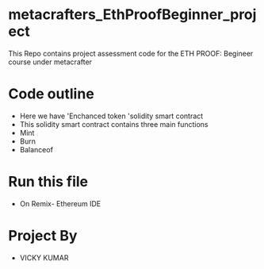 # metacrafters_EthProofBeginner_project
This Repo contains  project assessment code for the  ETH PROOF: Begineer course under metacrafter


# Code outline



- Here we have 'Enchanced token 'solidity smart contract
- This solidity smart contract contains three main functions
- Mint
- Burn
- Balanceof
# Run this file
- On Remix- Ethereum IDE

# Project By
- VICKY KUMAR
